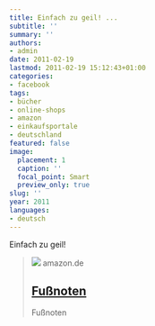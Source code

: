 ```yaml
---
title: Einfach zu geil! ...
subtitle: ''
summary: ''
authors:
- admin
date: 2011-02-19
lastmod: 2011-02-19 15:12:43+01:00
categories:
- facebook
tags:
- bücher
- online-shops
- amazon
- einkaufsportale
- deutschland
featured: false
image:
  placement: 1
  caption: ''
  focal_point: Smart
  preview_only: true
slug: ''
year: 2011
languages:
- deutsch
---
```


Einfach zu geil!
> [![](https://m.media-amazon.com/images/I/318Re-zL4ML._SR600%2c315_PIWhiteStrip%2cBottomLeft%2c0%2c35_PIStarRatingFIVE%2cBottomLeft%2c360%2c-6_SR600%2c315_SCLZZZZZZZ_FMpng_BG255%2c255%2c255.jpg)](http://www.amazon.de/Fu%C3%9Fnoten-Karl-Theodor-Freiherr-Guttenberg/dp/B001G66W2M)
> amazon.de
> ## [Fußnoten](http://www.amazon.de/Fu%C3%9Fnoten-Karl-Theodor-Freiherr-Guttenberg/dp/B001G66W2M)
>
>Fußnoten